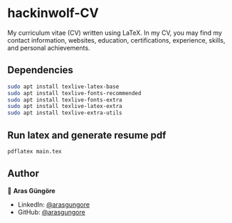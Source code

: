 # hackinwolf-CV

My curriculum vitae (CV) written using LaTeX. In my CV, you may find my contact information, websites, education, certifications, experience, skills, and personal achievements.

## Dependencies

```sh
sudo apt install texlive-latex-base
sudo apt install texlive-fonts-recommended
sudo apt install texlive-fonts-extra
sudo apt install texlive-latex-extra
sudo apt install texlive-extra-utils
```

## Run latex and generate resume pdf

```sh
pdflatex main.tex
```

## Author

👤 **Aras Güngöre**

* LinkedIn: [@arasgungore](https://www.linkedin.com/in/arasgungore)
* GitHub: [@arasgungore](https://github.com/arasgungore)
